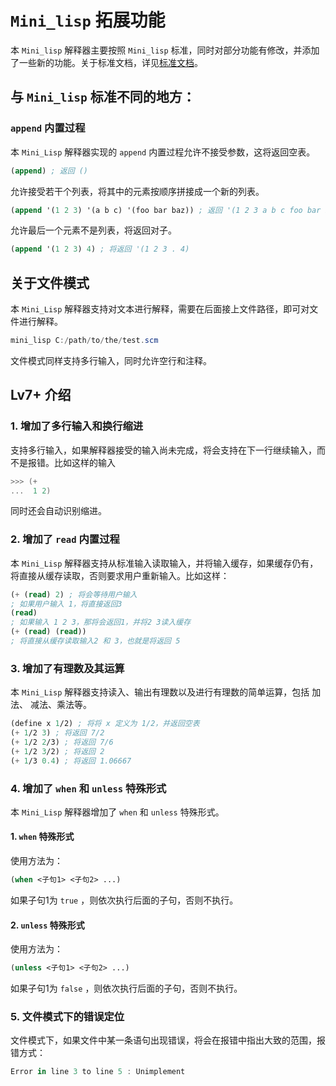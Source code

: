 # `Mini_lisp` 拓展功能

本 `Mini_lisp` 解释器主要按照 `Mini_lisp` 标准，同时对部分功能有修改，并添加了一些新的功能。关于标准文档，详见[标准文档](https://pku-software.github.io/mini-lisp-spec/)。



## 与 `Mini_lisp` 标准不同的地方：

### `append` 内置过程

本 `Mini_Lisp` 解释器实现的 `append` 内置过程允许不接受参数，这将返回空表。

```lisp
(append) ; 返回 ()
```

允许接受若干个列表，将其中的元素按顺序拼接成一个新的列表。

```lisp
(append '(1 2 3) '(a b c) '(foo bar baz)) ; 返回 '(1 2 3 a b c foo bar baz)
```

允许最后一个元素不是列表，将返回对子。

```lisp
(append '(1 2 3) 4) ; 将返回 '(1 2 3 . 4)
```



## 关于文件模式

本 `Mini_Lisp` 解释器支持对文本进行解释，需要在后面接上文件路径，即可对文件进行解释。

```powershell
mini_lisp C:/path/to/the/test.scm
```

文件模式同样支持多行输入，同时允许空行和注释。



## Lv7+ 介绍

### 1. 增加了多行输入和换行缩进

支持多行输入，如果解释器接受的输入尚未完成，将会支持在下一行继续输入，而不是报错。比如这样的输入

```powershell
>>> (+
...  1 2)
```

同时还会自动识别缩进。

### 2. 增加了 `read` 内置过程

本 `Mini_Lisp` 解释器支持从标准输入读取输入，并将输入缓存，如果缓存仍有，将直接从缓存读取，否则要求用户重新输入。比如这样：

```lisp
(+ (read) 2) ; 将会等待用户输入
; 如果用户输入 1，将直接返回3
(read)
; 如果输入 1 2 3，那将会返回1，并将2 3读入缓存
(+ (read) (read))
; 将直接从缓存读取输入2 和 3，也就是将返回 5
```

### 3. 增加了有理数及其运算

本 `Mini_Lisp` 解释器支持读入、输出有理数以及进行有理数的简单运算，包括 加法、 减法、乘法等。

```lisp
(define x 1/2) ; 将将 x 定义为 1/2，并返回空表
(+ 1/2 3) ; 将返回 7/2
(+ 1/2 2/3) ; 将返回 7/6
(+ 1/2 3/2) ; 将返回 2
(+ 1/3 0.4) ; 将返回 1.06667
```

### 4.  增加了 `when` 和 `unless` 特殊形式

本 `Mini_Lisp` 解释器增加了 `when` 和 `unless` 特殊形式。

#### 1. `when` 特殊形式

使用方法为：

```lisp
(when <子句1> <子句2> ...)
```

如果子句1为 `true` ，则依次执行后面的子句，否则不执行。

#### 2. `unless` 特殊形式

使用方法为：

```lisp
(unless <子句1> <子句2> ...)
```

如果子句1为 `false` ，则依次执行后面的子句，否则不执行。

### 5. 文件模式下的错误定位

文件模式下，如果文件中某一条语句出现错误，将会在报错中指出大致的范围，报错方式：

```powershell
Error in line 3 to line 5 : Unimplement
```